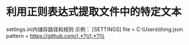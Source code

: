 # 利用正则表达式提取文件中的特定文本
settings.ini内储存路径和规则
示例：
[SETTINGS]
file = C:\Users\thing.json
pattern = https://github.com/(.*?)/(.*?)\\


